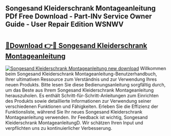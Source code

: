## Songesand Kleiderschrank Montageanleitung PDf Free Download - Part-INv Service Owner Guide - User Repair Edition WSNWV

# <h2><a href="http://df7rr2a.blite.top/?on=Songesand+Kleiderschrank+Montageanleitung">🔗Download 👉🔴 Songesand Kleiderschrank Montageanleitung</a></h2>

[![Songesand Kleiderschrank Montageanleitung new download](https://i.imgur.com/lujVjoI.png)](http://df7rr2a.blite.top/?on=Songesand+Kleiderschrank+Montageanleitung)
Willkommen beim Songesand Kleiderschrank Montageanleitung-Benutzerhandbuch, Ihrer ultimativen Ressource zum Verständnis und zur Verwendung Ihres neuen Produkts. Bitte lesen Sie diese Bedienungsanleitung sorgfältig durch, um das Beste aus Ihrem Songesand Kleiderschrank Montageanleitung herauszuholen. Es enthält Schritt-für-Schritt-Anleitungen zum Einrichten des Produkts sowie detaillierte Informationen zur Verwendung seiner verschiedenen Funktionen und Fähigkeiten. Erleben Sie die Effizienz der Funktionsliste, während Sie Ihr neues Songesand Kleiderschrank Montageanleitung verwenden. Ihr Feedback ist wichtig, Songesand Kleiderschrank MontageanleitungD. Wir schätzen Ihren Input und verpflichten uns zu kontinuierlicher Verbesserung.
